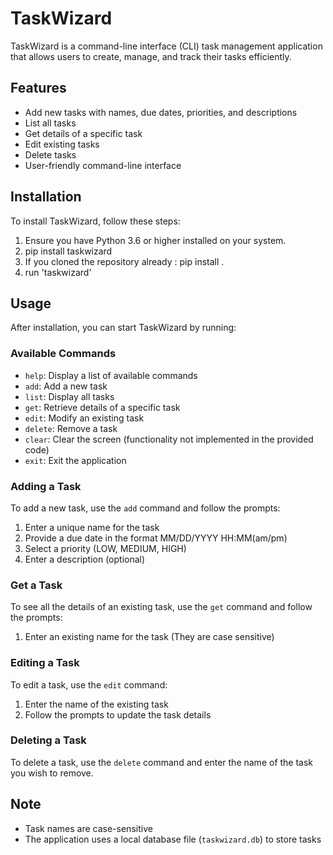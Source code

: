 # TaskWizard

TaskWizard is a command-line interface (CLI) task management application that allows users to create, manage, and track their tasks efficiently.

## Features

- Add new tasks with names, due dates, priorities, and descriptions
- List all tasks
- Get details of a specific task
- Edit existing tasks
- Delete tasks
- User-friendly command-line interface

## Installation

To install TaskWizard, follow these steps:

1. Ensure you have Python 3.6 or higher installed on your system.
2. pip install taskwizard
3. If you cloned the repository already : pip install .
4. run 'taskwizard'

## Usage

After installation, you can start TaskWizard by running:

### Available Commands

- `help`: Display a list of available commands
- `add`: Add a new task
- `list`: Display all tasks
- `get`: Retrieve details of a specific task
- `edit`: Modify an existing task
- `delete`: Remove a task
- `clear`: Clear the screen (functionality not implemented in the provided code)
- `exit`: Exit the application

### Adding a Task

To add a new task, use the `add` command and follow the prompts:

1. Enter a unique name for the task
2. Provide a due date in the format MM/DD/YYYY HH:MM(am/pm)
3. Select a priority (LOW, MEDIUM, HIGH)
4. Enter a description (optional)

### Get a Task

To see all the details of an existing task, use the `get` command and follow the prompts:

1. Enter an existing name for the task (They are case sensitive)

### Editing a Task

To edit a task, use the `edit` command:

1. Enter the name of the existing task
2. Follow the prompts to update the task details

### Deleting a Task

To delete a task, use the `delete` command and enter the name of the task you wish to remove.

## Note

- Task names are case-sensitive
- The application uses a local database file (`taskwizard.db`) to store tasks
